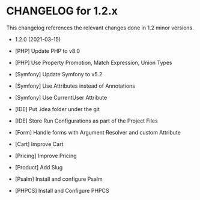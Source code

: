 CHANGELOG for 1.2.x
===================

This changelog references the relevant changes done in 1.2 minor versions.

* 1.2.0 (2021-03-15)

* [PHP] Update PHP to v8.0
* [PHP] Use Property Promotion, Match Expression, Union Types
* [Symfony] Update Symfony to v5.2
* [Symfony] Use Attributes instead of Annotations
* [Symfony] Use CurrentUser Attribute
* [IDE] Put .idea folder under the git
* [IDE] Store Run Configurations as part of the Project Files
* [Form] Handle forms with Argument Resolver and custom Attribute
* [Cart] Improve Cart
* [Pricing] Improve Pricing 
* [Product] Add Slug
* [Psalm] Install and configure Psalm
* [PHPCS] Install and Configure PHPCS
